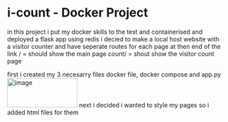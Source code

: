 # i-count - Docker Project
in this project i put my docker skills to the test and containerised and deployed a flask app using redis 
i decied to make a local host website with a visitor counter and have seperate routes for each page 
at then end of the link 
/ = should show the main page
count/ = shout show the visitor count page 

first i created my 3 necesarry files docker file, docker compose and app.py 
<img width="163" height="68" alt="image" src="https://github.com/user-attachments/assets/15987638-2f02-41ca-9021-c40000118333" />
next i decided i wanted to style my pages so i added html files for them 
